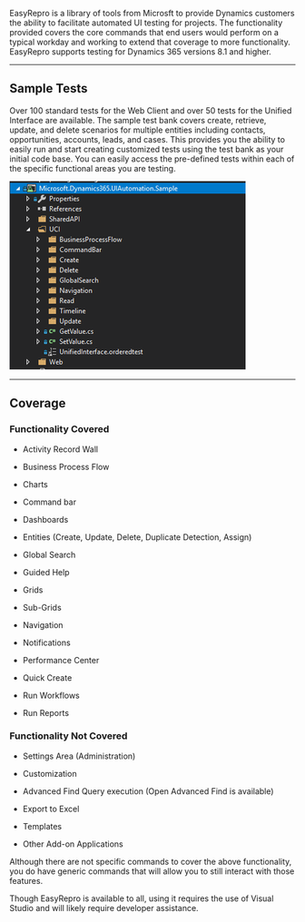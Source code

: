EasyRepro is a library of tools from Microsft to provide Dynamics customers the ability to facilitate automated UI testing for projects. The functionality provided covers the core commands that end users would perform on a typical workday and working to extend that coverage to more functionality. EasyRepro supports testing for Dynamics 365 versions 8.1 and higher.

---

## Sample Tests
Over 100 standard tests for the Web Client and over 50 tests for the Unified Interface are available. The sample test bank covers create, retrieve, update, and delete scenarios for multiple entities including contacts, opportunities, accounts, leads, and cases. This provides you the ability to easily run and start creating customized tests using the test bank as your initial code base. You can easily access the pre-defined tests within each of the specific functional areas you are testing.

![Screenshot of a sample test bank in Visual Source Code.](../media/T1_EasyReproUser_interface_testing_image1.png)

--- 

## Coverage

### Functionality Covered

- Activity Record Wall

- Business Process Flow

- Charts

- Command bar

- Dashboards

- Entities (Create, Update, Delete, Duplicate Detection, Assign)

- Global Search

- Guided Help

- Grids

- Sub-Grids

- Navigation

- Notifications

- Performance Center

- Quick Create

- Run Workflows

- Run Reports

### Functionality Not Covered

- Settings Area (Administration)

- Customization

- Advanced Find Query execution (Open Advanced Find is available)

- Export to Excel

- Templates

- Other Add-on Applications

Although there are not specific commands to cover the above functionality, you do have generic commands that will allow you to still interact with those features.

Though EasyRepro is available to all, using it requires the use of Visual Studio and will likely require developer assistance. 
